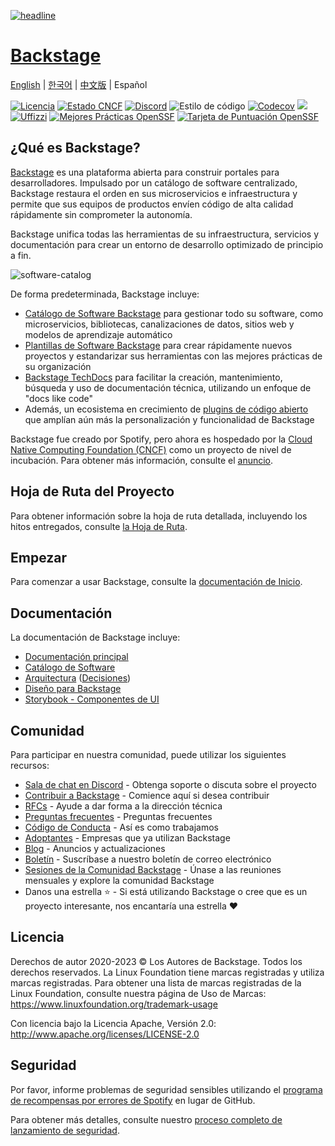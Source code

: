 [![headline](docs/assets/headline.png)](https://backstage.io/)


# [Backstage](https://backstage.io)

[English](README.md) \| [한국어](README-ko_kr.md) \| [中文版](README-zh_Hans.md) \| Español

[![Licencia](https://img.shields.io/badge/Licencia-Apache%202.0-blue.svg)](https://opensource.org/licenses/Apache-2.0)
[![Estado CNCF](https://img.shields.io/badge/Estado%20CNCF-incubación-blue.svg)](https://www.cncf.io/projects)
[![Discord](https://img.shields.io/discord/687207715902193673?logo=discord&label=Discord&color=5865F2&logoColor=white)](https://discord.gg/backstage-687207715902193673)
![Estilo de código](https://img.shields.io/badge/Estilo_de_código-prettier-ff69b4.svg)
[![Codecov](https://img.shields.io/codecov/c/github/backstage/backstage)](https://codecov.io/gh/backstage/backstage)
[![](https://img.shields.io/github/v/release/backstage/backstage)](https://github.com/backstage/backstage/releases)
[![Uffizzi](https://img.shields.io/endpoint?url=https%3A%2F%2Fapp.uffizzi.com%2Fapi%2Fv1%2Fpublic%2Fshields%2Fgithub.com%2Fbackstage%2Fbackstage)](https://app.uffizzi.com/ephemeral-environments/backstage/backstage)
[![Mejores Prácticas OpenSSF](https://bestpractices.coreinfrastructure.org/projects/7678/badge)](https://bestpractices.coreinfrastructure.org/projects/7678)
[![Tarjeta de Puntuación OpenSSF](https://api.securityscorecards.dev/projects/github.com/backstage/backstage/badge)](https://securityscorecards.dev/viewer/?uri=github.com/backstage/backstage)

## ¿Qué es Backstage?

[Backstage](https://backstage.io/) es una plataforma abierta para construir portales para desarrolladores. Impulsado por un catálogo de software centralizado, Backstage restaura el orden en sus microservicios e infraestructura y permite que sus equipos de productos envíen código de alta calidad rápidamente sin comprometer la autonomía.

Backstage unifica todas las herramientas de su infraestructura, servicios y documentación para crear un entorno de desarrollo optimizado de principio a fin.

![software-catalog](docs/assets/header.png) 

De forma predeterminada, Backstage incluye:

- [Catálogo de Software Backstage](https://backstage.io/docs/features/software-catalog/) para gestionar todo su software, como microservicios, bibliotecas, canalizaciones de datos, sitios web y modelos de aprendizaje automático
- [Plantillas de Software Backstage](https://backstage.io/docs/features/software-templates/) para crear rápidamente nuevos proyectos y estandarizar sus herramientas con las mejores prácticas de su organización
- [Backstage TechDocs](https://backstage.io/docs/features/techdocs/) para facilitar la creación, mantenimiento, búsqueda y uso de documentación técnica, utilizando un enfoque de "docs like code"
- Además, un ecosistema en crecimiento de [plugins de código abierto](https://github.com/backstage/backstage/tree/master/plugins) que amplían aún más la personalización y funcionalidad de Backstage

Backstage fue creado por Spotify, pero ahora es hospedado por la [Cloud Native Computing Foundation (CNCF)](https://www.cncf.io) como un proyecto de nivel de incubación. Para obtener más información, consulte el [anuncio](https://backstage.io/blog/2022/03/16/backstage-turns-two#out-of-the-sandbox-and-into-incubation).

## Hoja de Ruta del Proyecto

Para obtener información sobre la hoja de ruta detallada, incluyendo los hitos entregados, consulte [la Hoja de Ruta](https://backstage.io/docs/overview/roadmap).

## Empezar

Para comenzar a usar Backstage, consulte la [documentación de Inicio](https://backstage.io/docs/getting-started).

## Documentación

La documentación de Backstage incluye:

- [Documentación principal](https://backstage.io/docs)
- [Catálogo de Software](https://backstage.io/docs/features/software-catalog/)
- [Arquitectura](https://backstage.io/docs/overview/architecture-overview) ([Decisiones](https://backstage.io/docs/architecture-decisions/))
- [Diseño para Backstage](https://backstage.io/docs/dls/design)
- [Storybook - Componentes de UI](https://backstage.io/storybook)

## Comunidad

Para participar en nuestra comunidad, puede utilizar los siguientes recursos:

- [Sala de chat en Discord](https://discord.gg/backstage-687207715902193673) - Obtenga soporte o discuta sobre el proyecto
- [Contribuir a Backstage](https://github.com/backstage/backstage/blob/master/CONTRIBUTING.md) - Comience aquí si desea contribuir
- [RFCs](https://github.com/backstage/backstage/labels/rfc) - Ayude a dar forma a la dirección técnica
- [Preguntas frecuentes](https://backstage.io/docs/FAQ) - Preguntas frecuentes
- [Código de Conducta](CODE_OF_CONDUCT.md) - Así es como trabajamos
- [Adoptantes](ADOPTERS.md) - Empresas que ya utilizan Backstage
- [Blog](https://backstage.io/blog/) - Anuncios y actualizaciones
- [Boletín](https://spoti.fi/backstagenewsletter) - Suscríbase a nuestro boletín de correo electrónico
- [Sesiones de la Comunidad Backstage](https://github.com/backstage/community) - Únase a las reuniones mensuales y explore la comunidad Backstage
- Danos una estrella ⭐️ - Si está utilizando Backstage o cree que es un proyecto interesante, nos encantaría una estrella ❤️

## Licencia

Derechos de autor 2020-2023 © Los Autores de Backstage. Todos los derechos reservados. La Linux Foundation tiene marcas registradas y utiliza marcas registradas. Para obtener una lista de marcas registradas de la Linux Foundation, consulte nuestra página de Uso de Marcas: https://www.linuxfoundation.org/trademark-usage

Con licencia bajo la Licencia Apache, Versión 2.0: http://www.apache.org/licenses/LICENSE-2.0

## Seguridad

Por favor, informe problemas de seguridad sensibles utilizando el [programa de recompensas por errores de Spotify](https://hackerone.com/spotify) en lugar de GitHub.

Para obtener más detalles, consulte nuestro [proceso completo de lanzamiento de seguridad](SECURITY.md).
